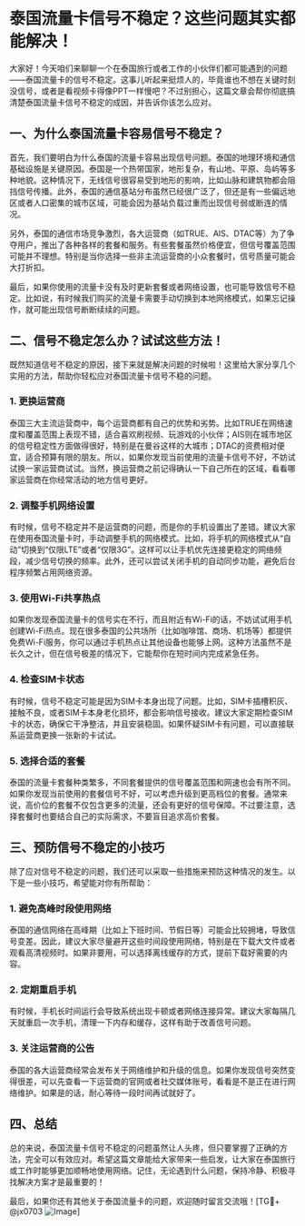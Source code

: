 # 泰国流量卡信号不稳定？这些问题其实都能解决！

大家好！今天咱们来聊聊一个在泰国旅行或者工作的小伙伴们都可能遇到的问题——泰国流量卡的信号不稳定。这事儿听起来挺烦人的，毕竟谁也不想在关键时刻没信号，或者是看视频卡得像PPT一样慢吧？不过别担心，这篇文章会帮你彻底搞清楚泰国流量卡信号不稳定的成因，并告诉你该怎么应对。

## 一、为什么泰国流量卡容易信号不稳定？

首先，我们要明白为什么泰国的流量卡容易出现信号问题。泰国的地理环境和通信基础设施是关键原因。泰国是一个热带国家，地形复杂，有山地、平原、岛屿等多种地貌。这种情况下，无线信号很容易受到地形的影响，比如山脉和建筑物都会阻挡信号传播。此外，泰国的通信基站分布虽然已经很广泛了，但还是有一些偏远地区或者人口密集的城市区域，可能会因为基站负载过重而出现信号弱或断连的情况。

另外，泰国的通信市场竞争激烈，各大运营商（如TRUE、AIS、DTAC等）为了争夺用户，推出了各种各样的套餐和服务。有些套餐虽然价格便宜，但信号覆盖范围可能并不理想。特别是当你选择一些非主流运营商的小众套餐时，信号质量可能会大打折扣。

最后，如果你使用的流量卡没有及时更新套餐或者网络设置，也可能导致信号不稳定。比如说，有时候我们购买的流量卡需要手动切换到本地网络模式，如果忘记操作，就可能出现信号断断续续的问题。

## 二、信号不稳定怎么办？试试这些方法！

既然知道信号不稳定的原因，接下来就是解决问题的时候啦！这里给大家分享几个实用的方法，帮助你轻松应对泰国流量卡信号不稳的问题。

### 1. 更换运营商

泰国三大主流运营商中，每个运营商都有自己的优势和劣势。比如TRUE在网络速度和覆盖范围上表现不错，适合喜欢刷视频、玩游戏的小伙伴；AIS则在城市地区的信号稳定性方面做得很好，特别是在曼谷这样的大城市；DTAC的资费相对便宜，适合预算有限的朋友。所以，如果你发现当前使用的流量卡信号不好，不妨试试换一家运营商试试。当然，换运营商之前记得确认一下自己所在的区域，看看哪家运营商在你经常活动的地方信号更好。

### 2. 调整手机网络设置

有时候，信号不稳定并不是运营商的问题，而是你的手机设置出了差错。建议大家在使用泰国流量卡时，手动调整手机的网络模式。比如，将手机的网络模式从“自动”切换到“仅限LTE”或者“仅限3G”。这样可以让手机优先连接更稳定的网络频段，减少信号切换的频率。此外，还可以尝试关闭手机的自动同步功能，避免后台程序频繁占用网络资源。

### 3. 使用Wi-Fi共享热点

如果你发现泰国流量卡的信号实在不行，而且附近有Wi-Fi的话，不妨试试用手机创建Wi-Fi热点。现在很多泰国的公共场所（比如咖啡馆、商场、机场等）都提供免费Wi-Fi服务，你可以通过手机热点让其他设备也能够上网。这种方法虽然不是长久之计，但在信号极差的情况下，它能帮你在短时间内完成紧急任务。

### 4. 检查SIM卡状态

有时候，信号不稳定可能是因为SIM卡本身出现了问题。比如，SIM卡插槽积灰、接触不良，或者SIM卡本身老化损坏，都会影响信号接收。建议大家定期检查SIM卡的状态，确保它干净整洁，并且安装稳固。如果怀疑SIM卡有问题，可以直接联系运营商更换一张新的卡试试。

### 5. 选择合适的套餐

泰国的流量卡套餐种类繁多，不同套餐提供的信号覆盖范围和网速也会有所不同。如果你发现当前使用的套餐信号不好，可以考虑升级到更高档位的套餐。通常来说，高价位的套餐不仅包含更多的流量，还会有更好的信号保障。不过要注意，选择套餐时也要结合自己的实际需求，不要盲目追求高价套餐。

## 三、预防信号不稳定的小技巧

除了应对信号不稳定的问题，我们还可以采取一些措施来预防这种情况的发生。以下是一些小技巧，希望能对你有所帮助：

### 1. 避免高峰时段使用网络

泰国的通信网络在高峰期（比如上下班时间、节假日等）可能会比较拥堵，导致信号变差。因此，建议大家尽量避开这些时间段使用网络，特别是在下载大文件或者观看高清视频时。如果非要用，可以选择离线缓存的方式，提前下载好需要的内容。

### 2. 定期重启手机

有时候，手机长时间运行会导致系统出现卡顿或者网络连接异常。建议大家每隔几天就重启一次手机，清理一下内存和缓存，这样有助于改善信号问题。

### 3. 关注运营商的公告

泰国的各大运营商经常会发布关于网络维护和升级的信息。如果你发现信号突然变得很差，可以先查看一下运营商的官网或者社交媒体账号，看看是不是正在进行网络维护。如果是的话，耐心等待一段时间再试就好了。

## 四、总结

总的来说，泰国流量卡信号不稳定的问题虽然让人头疼，但只要掌握了正确的方法，完全可以有效应对。希望这篇文章能给大家带来一些启发，让大家在泰国旅行或工作时能够更加顺畅地使用网络。记住，无论遇到什么问题，保持冷静、积极寻找解决方案才是最重要的！

最后，如果你还有其他关于泰国流量卡的问题，欢迎随时留言交流哦！[TG💪+ @jx0703 ![Image](https://github.com/user-attachments/assets/dbca1d08-cadb-493c-b0ec-ad6f7a83f270)]